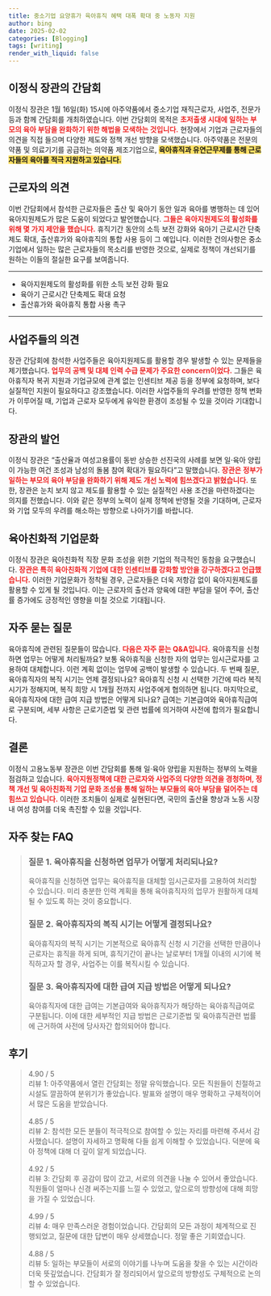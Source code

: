 ```yaml
---
title: 중소기업 요양휴가 육아휴직 혜택 대폭 확대 중 노동자 지원
author: bing
date: 2025-02-02
categories: [Blogging]
tags: [writing]
render_with_liquid: false
---
```



<h2 id='이정식-장관-간담회'>이정식 장관의 간담회</h2>

<p>이정식 장관은 1월 16일(화) 15시에 아주약품에서 중소기업 재직근로자, 사업주, 전문가 등과 함께 간담회를 개최하였습니다. 이번 간담회의 목적은 <b><span style="color: #ee2323;">초저출생 시대에 일하는 부모의 육아 부담을 완화하기 위한 해법을 모색하는 것입니다.</span></b> 현장에서 기업과 근로자들의 의견을 직접 들으며 다양한 제도와 정책 개선 방향을 모색했습니다. 아주약품은 전문의약품 및 의료기기를 공급하는 의약품 제조기업으로, <b><span style="background-color: #ffe066;">육아휴직과 유연근무제를 통해 근로자들의 육아를 적극 지원하고 있습니다.</span></b></p>

<h2 id='근로자의-의견'>근로자의 의견</h2>

<p>이번 간담회에서 참석한 근로자들은 출산 및 육아기 동안 일과 육아를 병행하는 데 있어 육아지원제도가 많은 도움이 되었다고 발언했습니다. <b><span style="color: #ee2323;">그들은 육아지원제도의 활성화를 위해 몇 가지 제안을 했습니다.</span></b> 휴직기간 동안의 소득 보전 강화와 육아기 근로시간 단축제도 확대, 출산휴가와 육아휴직의 통합 사용 등이 그 예입니다. 이러한 건의사항은 중소기업에서 일하는 많은 근로자들의 목소리를 반영한 것으로, 실제로 정책이 개선되기를 원하는 이들의 절실한 요구를 보여줍니다.</p>

<hr />

<ul>
    <li>육아지원제도의 활성화를 위한 소득 보전 강화 필요</li>
    <li>육아기 근로시간 단축제도 확대 요청</li>
    <li>출산휴가와 육아휴직 통합 사용 촉구</li>
</ul>

<hr />

<h2 id='사업주들의-의견'>사업주들의 의견</h2>

<p>장관 간담회에 참석한 사업주들은 육아지원제도를 활용할 경우 발생할 수 있는 문제들을 제기했습니다. <b><span style="color: #ee2323;">업무의 공백 및 대체 인력 수급 문제가 주요한 concern이었다.</span></b> 그들은 육아휴직자 복귀 지원과 기업규모에 관계 없는 인센티브 제공 등을 정부에 요청하며, 보다 실질적인 지원이 필요하다고 강조했습니다. 이러한 사업주들의 우려를 반영한 정책 변화가 이루어질 때, 기업과 근로자 모두에게 유익한 환경이 조성될 수 있을 것이라 기대합니다.</p>

<h2 id='장관의-발언'>장관의 발언</h2>

<p>이정식 장관은 “출산율과 여성고용률이 동반 상승한 선진국의 사례를 보면 일·육아 양립이 가능한 여건 조성과 남성의 돌봄 참여 확대가 필요하다”고 말했습니다. <b><span style="color: #ee2323;">장관은 정부가 일하는 부모의 육아 부담을 완화하기 위해 제도 개선 노력에 힘쓰겠다고 밝혔습니다.</span></b> 또한, 장관은 눈치 보지 않고 제도를 활용할 수 있는 실질적인 사용 조건을 마련하겠다는 의지를 전했습니다. 이와 같은 정부의 노력이 실제 정책에 반영될 것을 기대하며, 근로자와 기업 모두의 우려를 해소하는 방향으로 나아가기를 바랍니다.</p>

<h2 id='육아친화적-기업문화'>육아친화적 기업문화</h2>

<p>이정식 장관은 육아친화적 직장 문화 조성을 위한 기업의 적극적인 동참을 요구했습니다. <b><span style="color: #ee2323;">장관은 특히 육아친화적 기업에 대한 인센티브를 강화할 방안을 강구하겠다고 언급했습니다.</span></b> 이러한 기업문화가 정착될 경우, 근로자들은 더욱 저항감 없이 육아지원제도를 활용할 수 있게 될 것입니다. 이는 근로자의 출산과 양육에 대한 부담을 덜어 주어, 출산률 증가에도 긍정적인 영향을 미칠 것으로 기대됩니다.</p>

<h2 id='자주-묻는-질문'>자주 묻는 질문</h2>

<p>육아휴직에 관련된 질문들이 많습니다. <b><span style="color: #ee2323;">다음은 자주 묻는 Q&A입니다.</span></b> 육아휴직을 신청하면 업무는 어떻게 처리될까요? 보통 육아휴직을 신청한 자의 업무는 임시근로자를 고용하여 대체합니다. 이런 계획 없이는 업무에 공백이 발생할 수 있습니다. 두 번째 질문, 육아휴직자의 복직 시기는 언제 결정되나요? 육아휴직 신청 시 선택한 기간에 따라 복직 시기가 정해지며, 복직 희망 시 1개월 전까지 사업주에게 협의하면 됩니다. 마지막으로, 육아휴직자에 대한 급여 지급 방법은 어떻게 되나요? 급여는 기본급여와 육아휴직급여로 구분되며, 세부 사항은 근로기준법 및 관련 법률에 의거하여 사전에 합의가 필요합니다.</p>

<h2 id='결론'>결론</h2>

<p>이정식 고용노동부 장관은 이번 간담회를 통해 일·육아 양립을 지원하는 정부의 노력을 점검하고 있습니다. <b><span style="color: #ee2323;">육아지원정책에 대한 근로자와 사업주의 다양한 의견을 경청하며, 정책 개선 및 육아친화적 기업 문화 조성을 통해 일하는 부모들의 육아 부담을 덜어주는 데 힘쓰고 있습니다.</span></b> 이러한 조치들이 실제로 실현된다면, 국민의 출산율 향상과 노동 시장 내 여성 참여를 더욱 촉진할 수 있을 것입니다.</p>


<h2 id='자주_찾는_FAQ'>자주 찾는 FAQ</h2>
<div itemscope="" itemtype="https://schema.org/FAQPage"> 
<blockquote> 
<div itemscope="" itemprop="mainEntity" itemtype="https://schema.org/Question"> 
<h3 itemprop="name"> 질문 1. 육아휴직을 신청하면 업무가 어떻게 처리되나요? </h3> 
<div itemscope="" itemprop="acceptedAnswer" itemtype="https://schema.org/Answer"> 
<span itemprop="text"> 
<p> 육아휴직을 신청하면 업무는 육아휴직을 대체할 임시근로자를 고용하여 처리할 수 있습니다. 미리 충분한 인력 계획을 통해 육아휴직자의 업무가 원활하게 대체될 수 있도록 하는 것이 중요합니다. </p> 
</span> 
</div> 
</div> 

<div itemscope="" itemprop="mainEntity" itemtype="https://schema.org/Question"> 
<h3 itemprop="name"> 질문 2. 육아휴직자의 복직 시기는 어떻게 결정되나요? </h3> 
<div itemscope="" itemprop="acceptedAnswer" itemtype="https://schema.org/Answer"> 
<span itemprop="text"> 
<p> 육아휴직자의 복직 시기는 기본적으로 육아휴직 신청 시 기간을 선택한 만큼이나 근로자는 휴직을 하게 되며, 휴직기간이 끝나는 날로부터 1개월 이내의 시기에 복직하고자 할 경우, 사업주는 이를 복직시킬 수 있습니다. </p> 
</span> 
</div> 
</div> 

<div itemscope="" itemprop="mainEntity" itemtype="https://schema.org/Question"> 
<h3 itemprop="name"> 질문 3. 육아휴직자에 대한 급여 지급 방법은 어떻게 되나요? </h3> 
<div itemscope="" itemprop="acceptedAnswer" itemtype="https://schema.org/Answer"> 
<span itemprop="text"> 
<p> 육아휴직자에 대한 급여는 기본급여와 육아휴직자가 해당하는 육아휴직급여로 구분됩니다. 이에 대한 세부적인 지급 방법은 근로기준법 및 육아휴직관련 법률에 근거하여 사전에 당사자간 합의되어야 합니다. </p> 
</span> 
</div> 
</div> 
</blockquote> 
</div>
<h2 id='후기'>후기</h2>
<div itemscope itemtype="https://schema.org/Product">
  <blockquote>
  <div itemprop="review" itemscope itemtype="https://schema.org/Review">
      <div itemprop="reviewRating" itemscope itemtype="https://schema.org/Rating"> <span itemprop="ratingValue">4.90</span> / <span itemprop="bestRating">5</span> </div>
      <span itemprop="reviewBody">리뷰 1: 아주약품에서 열린 간담회는 정말 유익했습니다. 모든 직원들이 친절하고 시설도 깔끔하여 분위기가 좋았습니다. 발표와 설명이 매우 명확하고 구체적이어서 많은 도움을 받았습니다.</span>
  </div>
  <br>
  <div itemprop="review" itemscope itemtype="https://schema.org/Review">
      <div itemprop="reviewRating" itemscope itemtype="https://schema.org/Rating"> <span itemprop="ratingValue">4.85</span> / <span itemprop="bestRating">5</span> </div>
      <span itemprop="reviewBody">리뷰 2: 참석한 모든 분들이 적극적으로 참여할 수 있는 자리를 마련해 주셔서 감사했습니다. 설명이 자세하고 명확해 다들 쉽게 이해할 수 있었습니다. 덕분에 육아 정책에 대해 더 깊이 알게 되었습니다.</span>
  </div>
  <br>
  <div itemprop="review" itemscope itemtype="https://schema.org/Review">
      <div itemprop="reviewRating" itemscope itemtype="https://schema.org/Rating"> <span itemprop="ratingValue">4.92</span> / <span itemprop="bestRating">5</span> </div>
      <span itemprop="reviewBody">리뷰 3: 간담회 후 공감이 많이 갔고, 서로의 의견을 나눌 수 있어서 좋았습니다. 직원들이 얼마나 신경 써주는지를 느낄 수 있었고, 앞으로의 방향성에 대해 희망을 가질 수 있었습니다.</span>
  </div>
  <br>
  <div itemprop="review" itemscope itemtype="https://schema.org/Review">
      <div itemprop="reviewRating" itemscope itemtype="https://schema.org/Rating"> <span itemprop="ratingValue">4.99</span> / <span itemprop="bestRating">5</span> </div>
      <span itemprop="reviewBody">리뷰 4: 매우 만족스러운 경험이었습니다. 간담회의 모든 과정이 체계적으로 진행되었고, 질문에 대한 답변이 매우 상세했습니다. 정말 좋은 기회였습니다.</span>
  </div>
  <br>
  <div itemprop="review" itemscope itemtype="https://schema.org/Review">
      <div itemprop="reviewRating" itemscope itemtype="https://schema.org/Rating"> <span itemprop="ratingValue">4.88</span> / <span itemprop="bestRating">5</span> </div>
      <span itemprop="reviewBody">리뷰 5: 일하는 부모들이 서로의 이야기를 나누며 도움을 찾을 수 있는 시간이라 더욱 뜻깊었습니다. 간담회가 잘 정리되어서 앞으로의 방향성도 구체적으로 논의할 수 있었습니다.</span>
  </div>
  </blockquote>
</div>
